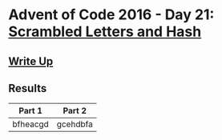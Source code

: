 # Advent of Code 2016 - Day 21: [Scrambled Letters and Hash](https://adventofcode.com/2016/day/21)

## [Write Up](https://github.com/CodingAP/advent-of-code/blob/main/writeups/2016/day21_writeup.md)
## Results
| Part 1 | Part 2 | 
|:---:|:---:|
| bfheacgd | gcehdbfa |